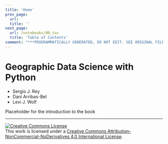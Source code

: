 ```yaml
---
title: 'Home'
prev_page:
  url: 
  title: ''
next_page:
  url: /notebooks/00_toc
  title: 'Table of Contents'
comment: "***PROGRAMMATICALLY GENERATED, DO NOT EDIT. SEE ORIGINAL FILES IN /content***"
---
```

# Geographic Data Science with Python

* Sergio J. Rey
* Dani Arribas-Bel
* Levi J. Wolf

Placeholder for the introduction to the book

---

<a rel="license" href="http://creativecommons.org/licenses/by-nc-nd/4.0/"><img alt="Creative Commons License" style="border-width:0" src="https://i.creativecommons.org/l/by-nc-nd/4.0/88x31.png" /></a><br />This work is licensed under a <a rel="license" href="http://creativecommons.org/licenses/by-nc-nd/4.0/">Creative Commons Attribution-NonCommercial-NoDerivatives 4.0 International License</a>.
